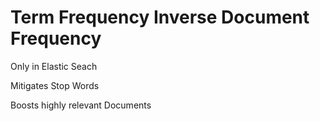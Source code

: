 # Term Frequency Inverse Document Frequency

Only in Elastic Seach

Mitigates Stop Words

Boosts highly relevant Documents
